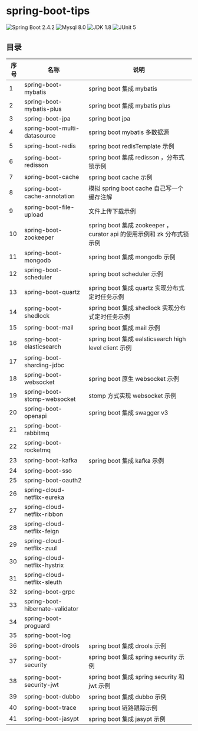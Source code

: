 # spring-boot-tips
![Spring Boot 2.4.2](https://img.shields.io/badge/Spring%20Boot-2.4.2-brightgreen)
![Mysql 8.0](https://img.shields.io/badge/MySQL-8.0-blue)
![JDK 1.8](https://img.shields.io/badge/JDK-8-orange)
![JUnit 5](https://img.shields.io/badge/JUnit-5-green)

## 目录

| 序号 | 名称                         			| 说明                                     								|
| ---- | -------------------------------------- | --------------------------------------------------------------------- |
| 1    | spring-boot-mybatis          			| spring boot 集成 mybatis                 								|
| 2    | spring-boot-mybatis-plus     			| spring boot 集成 mybatis plus            								|
| 3    | spring-boot-jpa              			| spring boot jpa                          								|
| 4    | spring-boot-multi-datasource 			| spring boot mybatis 多数据源             								|
| 5    | spring-boot-redis            			| spring boot redisTemplate 示例           								|
| 6    | spring-boot-redisson         			| spring boot 集成 redisson ，分布式锁示例 								|
| 7    | spring-boot-cache            			| spring boot cache 示例 				   								|
| 8    | spring-boot-cache-annotation  			| 模拟 spring boot cache 自己写一个缓存注解								|
| 9    | spring-boot-file-upload    			| 文件上传下载示例						   								|
| 10   | spring-boot-zookeeper        			| spring boot 集成 zookeeper ，curator api 的使用示例和 zk 分布式锁示例 |
| 11   | spring-boot-mongodb          			| spring boot 集成 mongodb 示例 		   								|
| 12 | spring-boot-scheduler        			| spring boot scheduler 示例 			   								|
| 13 | spring-boot-quartz         			| spring boot 集成 quartz 实现分布式定时任务示例 						|
| 14 | spring-boot-shedlock         			| spring boot 集成 shedlock 实现分布式定时任务示例 						|
| 15 | spring-boot-mail	          			| spring boot 集成 mail 示例 |
| 16 | spring-boot-elasticsearch    			| spring boot 集成 ealsticsearch high level client 示例 				|
| 17 | spring-boot-sharding-jdbc    			|                                          								|
| 18 | spring-boot-websocket        			| spring boot 原生 websocket 示例          								|
| 19 | spring-boot-stomp-websocket   			| stomp 方式实现 websocket 示例            								|
| 20 | spring-boot-openapi          			| spring boot 集成 swagger v3              								|
| 21 | spring-boot-rabbitmq         			|                                          								|
| 22 | spring-boot-rocketmq         			|                                          								|
| 23 | spring-boot-kafka            			| spring boot 集成 kafka 示例              								|
| 24 | spring-boot-sso              			|                                          								|
| 25 | spring-boot-oauth2           			|                                          								|
| 26 | spring-cloud-netflix-eureka  			|                                          								|
| 27 | spring-cloud-netflix-ribbon  			|                                          								|
| 28 | spring-cloud-netflix-feign   			|                                          								|
| 29 | spring-cloud-netflix-zuul    			|                                          								|
| 30 | spring-cloud-netflix-hystrix 			|                                          								|
| 31 | spring-cloud-netflix-sleuth  			|                                          								|
| 32 | spring-boot-grpc             			|                                          								|
| 33 | spring-boot-hibernate-validator        |                                          								|
| 34 | spring-boot-proguard         			|                                          								|
| 35 | spring-boot-log        	  			|                                          								|
| 36 | spring-boot-drools           			| spring boot 集成 drools 示例 |
| 37 | spring-boot-security         			| spring boot 集成 spring security 示例    								|
| 38 | spring-boot-security-jwt      			| spring boot 集成 spring security 和 jwt 示例    						|
| 39 | spring-boot-dubbo            			| spring boot 集成 dubbo 示例              								|
| 40 | spring-boot-trace            			| spring boot 链路跟踪示例              								|
| 41 | spring-boot-jasypt | spring boot 集成 jasypt 示例 |





















